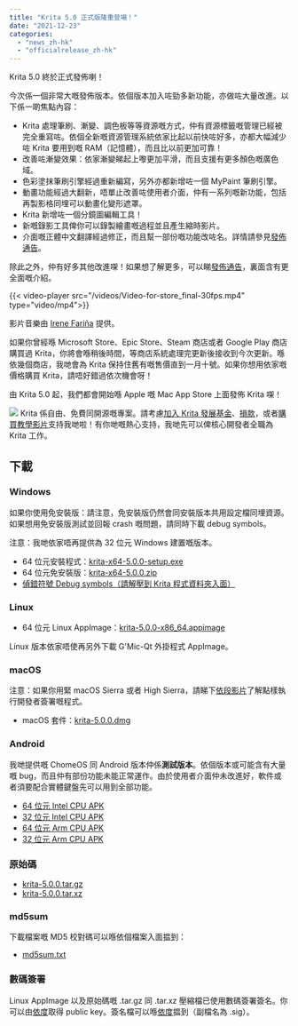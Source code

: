 ```yaml
---
title: "Krita 5.0 正式版隆重登場！"
date: "2021-12-23"
categories: 
  - "news_zh-hk"
  - "officialrelease_zh-hk"
---
```


Krita 5.0 終於正式發佈喇！

今次係一個非常大嘅發佈版本。依個版本加入咗勁多新功能，亦做咗大量改進。以下係一啲焦點內容：

- Krita 處理筆刷、漸變、調色板等等資源嘅方式，仲有資源標籤嘅管理已經被完全重寫咗。依個全新嘅資源管理系統依家比起以前快咗好多，亦都大幅減少咗 Krita 要用到嘅 RAM（記憶體），而且比以前更加可靠！
- 改善咗漸變效果：依家漸變睇起上嚟更加平滑，而且支援有更多顏色嘅廣色域。
- 色彩塗抹筆刷引擎經過重新編寫，另外亦都新增咗一個 MyPaint 筆刷引擎。
- 動畫功能經過大翻新，唔單止改善咗使用者介面，仲有一系列嘅新功能，包括再製影格同埋可以動畫化變形遮罩。
- Krita 新增咗一個分鏡圖編輯工具！
- 新嘅錄影工具俾你可以錄製繪畫嘅過程並且產生縮時影片。
- 介面嘅正體中文翻譯經過修正，而且幫一部份嘅功能改咗名。詳情請參見[發佈通告](https://krita.org/zh-hk/krita-5-0-release-notes_zh-hk/#trad-chinese-changes)。

除此之外，仲有好多其他改進㗎！如果想了解更多，可以睇[發佈通告](https://krita.org/zh-hk/krita-5-0-release-notes_zh-hk/)，裏面含有更全面嘅介紹。

{{< video-player src="/videos/Video-for-store_final-30fps.mp4" type="video/mp4">}}


影片音樂由 [Irene Fariña](https://www.instagram.com/irerakmusic/) 提供。

如果你曾經喺 Microsoft Store、Epic Store、Steam 商店或者 Google Play 商店購買過 Krita，你將會喺稍後時間，等商店系統處理完更新後接收到今次更新。喺依幾個商店，我哋會為 Krita 保持住舊有嘅售價直到一月十號。如果你想用依家嘅價格購買 Krita，請唔好錯過依次機會呀！

由 Krita 5.0 起，我們都會開始喺 Apple 嘅 Mac App Store 上面發佈 Krita 㗎！

![](/images/posts/2021/2021-11-16_kiki-piggy-bank_krita5.png) Krita 係自由、免費同開源嘅專案。請考慮[加入 Krita 發展基金](https://fund.krita.org/)、[損款](https://krita.org/en/support-us/donations/)，或者[購買教學影片](https://krita.org/en/shop/)支持我哋啦！有你哋嘅熱心支持，我哋先可以俾核心開發者全職為 Krita 工作。

## 下載

### Windows

如果你使用免安裝版：請注意，免安裝版仍然會同安裝版本共用設定檔同埋資源。如果想用免安裝版測試並回報 crash 嘅問題，請同時下載 debug symbols。

注意：我哋依家唔再提供為 32 位元 Windows 建置嘅版本。

- 64 位元安裝程式：[krita-x64-5.0.0-setup.exe](https://download.kde.org/stable/krita/5.0.0/krita-x64-5.0.0-setup.exe)
- 64 位元免安裝版：[krita-x64-5.0.0.zip](https://download.kde.org/stable/krita/5.0.0/krita-x64-5.0.0.zip)
- [偵錯符號 Debug symbols（請解壓到 Krita 程式資料夾入面）](https://download.kde.org/stable/krita/5.0.0/krita-x64-5.0.0-dbg.zip)

### Linux

- 64 位元 Linux AppImage：[krita-5.0.0-x86_64.appimage](https://download.kde.org/stable/krita/5.0.0/krita-5.0.0-x86_64.appimage)

Linux 版本依家唔使再另外下載 G'Mic-Qt 外掛程式 AppImage。

### macOS

注意：如果你用緊 macOS Sierra 或者 High Sierra，請睇下[依段影片](https://www.youtube.com/watch?v=3py0kgq95Hk)了解點樣執行開發者簽署嘅程式。

- macOS 套件：[krita-5.0.0.dmg](https://download.kde.org/stable/krita/5.0.0/krita-5.0.0.dmg)

### Android

我哋提供嘅 ChomeOS 同 Android 版本仲係**測試版本**。依個版本或可能含有大量嘅 bug，而且仲有部份功能未能正常運作。由於使用者介面仲未改進好，軟件或者須要配合實體鍵盤先可以用到全部功能。

- [64 位元 Intel CPU APK](https://download.kde.org/stable/krita/5.0.0/krita-x86_64-5.0.0-release-signed.apk)
- [32 位元 Intel CPU APK](https://download.kde.org/stable/krita/5.0.0/krita-x86-5.0.0-release-signed.apk)
- [64 位元 Arm CPU APK](https://download.kde.org/stable/krita/5.0.0/krita-arm64-v8a-5.0.0-release-signed.apk)
- [32 位元 Arm CPU APK](https://download.kde.org/stable/krita/5.0.0/krita-armeabi-v7a-5.0.0-release-signed.apk)

### 原始碼

- [krita-5.0.0.tar.gz](https://download.kde.org/stable/krita/5.0.0/krita-5.0.0.tar.gz)
- [krita-5.0.0.tar.xz](https://download.kde.org/stable/krita/5.0.0/krita-5.0.0.tar.xz)

### md5sum

下載檔案嘅 MD5 校對碼可以喺依個檔案入面揾到：

- [md5sum.txt](https://download.kde.org/stable/krita/5.0.0/md5sum.txt)

### 數碼簽署

Linux AppImage 以及原始碼嘅 .tar.gz 同 .tar.xz 壓縮檔已使用數碼簽署簽名。你可以由[依度](https://files.kde.org/krita/4DA79EDA231C852B)取得 public key。簽名檔可以喺[依度](https://download.kde.org/stable/krita/5.0.0/)揾到（副檔名為 .sig）。
